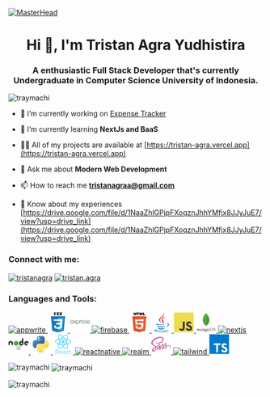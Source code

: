 [![MasterHead](https://media.discordapp.net/attachments/853604444310732830/1211072471889870889/image.png?ex=65ecde21&is=65da6921&hm=412bd95d612138c777293938fa9868520c488f2ddae0ee20a2f67bb415a90ac1&=&format=webp&quality=lossless&width=1334&height=702)](https://tristan-agra.vercel.app)
<h1 align="center">Hi 👋, I'm Tristan Agra Yudhistira</h1>
<h3 align="center">A enthusiastic Full Stack Developer that's currently Undergraduate in Computer Science University of Indonesia.</h3>

<p align="left"> <img src="https://komarev.com/ghpvc/?username=traymachi&label=Profile%20views&color=0e75b6&style=flat" alt="traymachi" /> </p>

- 🔭 I’m currently working on [Expense Tracker](https://github.com/TrayMachi/money-web)

- 🌱 I’m currently learning **NextJs and BaaS**

- 👨‍💻 All of my projects are available at [https://tristan-agra.vercel.app](https://tristan-agra.vercel.app)

- 💬 Ask me about **Modern Web Development**

- 📫 How to reach me **tristanagraa@gmail.com**

- 📄 Know about my experiences [https://drive.google.com/file/d/1NaaZhlGPjpFXoqznJhhYMfjx8JJyJuE7/view?usp=drive_link](https://drive.google.com/file/d/1NaaZhlGPjpFXoqznJhhYMfjx8JJyJuE7/view?usp=drive_link)

<h3 align="left">Connect with me:</h3>
<p align="left">
<a href="https://linkedin.com/in/tristanagra" target="blank"><img align="center" src="https://raw.githubusercontent.com/rahuldkjain/github-profile-readme-generator/master/src/images/icons/Social/linked-in-alt.svg" alt="tristanagra" height="30" width="40" /></a>
<a href="https://instagram.com/tristan.agra" target="blank"><img align="center" src="https://raw.githubusercontent.com/rahuldkjain/github-profile-readme-generator/master/src/images/icons/Social/instagram.svg" alt="tristan.agra" height="30" width="40" /></a>
</p>

<h3 align="left">Languages and Tools:</h3>
<p align="left"> <a href="https://appwrite.io" target="_blank" rel="noreferrer"> <img src="https://www.vectorlogo.zone/logos/appwriteio/appwriteio-icon.svg" alt="appwrite" width="40" height="40"/> </a> <a href="https://www.w3schools.com/css/" target="_blank" rel="noreferrer"> <img src="https://raw.githubusercontent.com/devicons/devicon/master/icons/css3/css3-original-wordmark.svg" alt="css3" width="40" height="40"/> </a> <a href="https://expressjs.com" target="_blank" rel="noreferrer"> <img src="https://raw.githubusercontent.com/devicons/devicon/master/icons/express/express-original-wordmark.svg" alt="express" width="40" height="40"/> </a> <a href="https://firebase.google.com/" target="_blank" rel="noreferrer"> <img src="https://www.vectorlogo.zone/logos/firebase/firebase-icon.svg" alt="firebase" width="40" height="40"/> </a> <a href="https://www.w3.org/html/" target="_blank" rel="noreferrer"> <img src="https://raw.githubusercontent.com/devicons/devicon/master/icons/html5/html5-original-wordmark.svg" alt="html5" width="40" height="40"/> </a> <a href="https://www.java.com" target="_blank" rel="noreferrer"> <img src="https://raw.githubusercontent.com/devicons/devicon/master/icons/java/java-original.svg" alt="java" width="40" height="40"/> </a> <a href="https://developer.mozilla.org/en-US/docs/Web/JavaScript" target="_blank" rel="noreferrer"> <img src="https://raw.githubusercontent.com/devicons/devicon/master/icons/javascript/javascript-original.svg" alt="javascript" width="40" height="40"/> </a> <a href="https://www.mongodb.com/" target="_blank" rel="noreferrer"> <img src="https://raw.githubusercontent.com/devicons/devicon/master/icons/mongodb/mongodb-original-wordmark.svg" alt="mongodb" width="40" height="40"/> </a> <a href="https://nextjs.org/" target="_blank" rel="noreferrer"> <img src="https://cdn.worldvectorlogo.com/logos/nextjs-2.svg" alt="nextjs" width="40" height="40"/> </a> <a href="https://nodejs.org" target="_blank" rel="noreferrer"> <img src="https://raw.githubusercontent.com/devicons/devicon/master/icons/nodejs/nodejs-original-wordmark.svg" alt="nodejs" width="40" height="40"/> </a> <a href="https://www.python.org" target="_blank" rel="noreferrer"> <img src="https://raw.githubusercontent.com/devicons/devicon/master/icons/python/python-original.svg" alt="python" width="40" height="40"/> </a> <a href="https://reactjs.org/" target="_blank" rel="noreferrer"> <img src="https://raw.githubusercontent.com/devicons/devicon/master/icons/react/react-original-wordmark.svg" alt="react" width="40" height="40"/> </a> <a href="https://reactnative.dev/" target="_blank" rel="noreferrer"> <img src="https://reactnative.dev/img/header_logo.svg" alt="reactnative" width="40" height="40"/> </a> <a href="https://realm.io/" target="_blank" rel="noreferrer"> <img src="https://raw.githubusercontent.com/bestofjs/bestofjs-webui/8665e8c267a0215f3159df28b33c365198101df5/public/logos/realm.svg" alt="realm" width="40" height="40"/> </a> <a href="https://sass-lang.com" target="_blank" rel="noreferrer"> <img src="https://raw.githubusercontent.com/devicons/devicon/master/icons/sass/sass-original.svg" alt="sass" width="40" height="40"/> </a> <a href="https://tailwindcss.com/" target="_blank" rel="noreferrer"> <img src="https://www.vectorlogo.zone/logos/tailwindcss/tailwindcss-icon.svg" alt="tailwind" width="40" height="40"/> </a> <a href="https://www.typescriptlang.org/" target="_blank" rel="noreferrer"> <img src="https://raw.githubusercontent.com/devicons/devicon/master/icons/typescript/typescript-original.svg" alt="typescript" width="40" height="40"/> </a> </p>

<p><img align="left" src="https://github-readme-stats.vercel.app/api/top-langs?username=traymachi&show_icons=true&locale=en&layout=compact" alt="traymachi" /></p>

<p>&nbsp;<img align="center" src="https://github-readme-stats.vercel.app/api?username=traymachi&show_icons=true&locale=en" alt="traymachi" /></p>

<p><img align="center" src="https://github-readme-streak-stats.herokuapp.com/?user=traymachi&" alt="traymachi" /></p>
